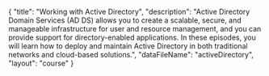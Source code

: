 {
	"title": "Working with Active Directory",
	"description": "Active Directory Domain Services (AD DS) allows you to create a scalable, secure, and manageable infrastructure for user and resource management, and you can provide support for directory-enabled applications. In these episodes, you will learn how to deploy and maintain Active Directory in both traditional networks and cloud-based solutions.",
	"dataFileName": "activeDirectory",
	"layout": "course"
}